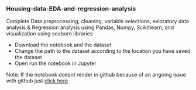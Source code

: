 
### Housing-data-EDA-and-regression-analysis
Complete Data preprocessing, cleaning, variable selections, exloratory data analysis &amp; Regression analysis using Pandas, Numpy, Scikitlearn, and visualization using seaborn libraries

* Download the notebook and the dataset
* Change the path to the dataset according to the location you have saved the dataset
* Open run the notebook in Jupyter

Note: If the notebook doesnt render in github because of an angoing issue with github just [click here](https://nbviewer.jupyter.org/github/naikshubham14/housing-data-EDA-and-regression-analysis/blob/main/Housing%20Data%20Reg%20Analysis.ipynb)
